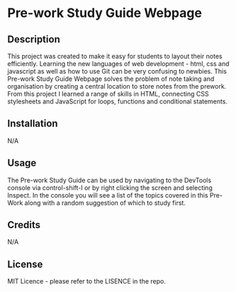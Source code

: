 # Pre-work Study Guide Webpage

## Description

This project was created to make it easy for students to layout their notes efficiently. Learning the new languages of web development - html, css and javascript as well as how to use Git can be very confusing to newbies. This Pre-work Study Guide Webpage solves the problem of note taking and organisation by creating a central location to store notes from the prework. From this project I learned a range of skills in HTML, connecting CSS stylesheets and JavaScript for loops, functions and conditional statements.

## Installation

N/A

## Usage

The Pre-work Study Guide can be used by navigating to the DevTools console via control-shift-I or by right clicking the screen and selecting Inspect. In the console you will see a list of the topics covered in this Pre-Work along with a random suggestion of which to study first.

## Credits

N/A

## License

MIT Licence - please refer to the LISENCE in the repo.
